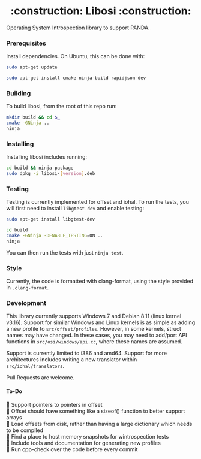 <h1 align="center">:construction: Libosi :construction:</h1>

Operating System Introspection library to support PANDA.

### Prerequisites

Install dependencies. On Ubuntu, this can be done with:

```bash
sudo apt-get update

sudo apt-get install cmake ninja-build rapidjson-dev
```

### Building

To build libosi, from the root of this repo run:

```bash
mkdir build && cd $_
cmake -GNinja ..
ninja
```

### Installing

Installing libosi includes running:

```bash
cd build && ninja package
sudo dpkg -i libosi-[version].deb
```

### Testing

Testing is currently implemented for offset and iohal. To run the tests, you will 
first need to install `libgtest-dev` and enable testing:

```bash
sudo apt-get install libgtest-dev

cd build
cmake -GNinja -DENABLE_TESTING=ON ..
ninja
```

You can then run the tests with just `ninja test`.

### Style

Currently, the code is formatted with clang-format, using the style provided in `.clang-format`.

### Development

This library currently supports Windows 7 and Debian 8.11 (linux kernel v3.16).
Support for similar Windows and Linux kernels is as simple as adding a new profile to `src/offset/profiles`.
However, in some kernels, struct names may have changed. In these cases, you may need to add/port
API functions in `src/osi/windows/api.cc`, where these names are assumed.

Support is currently limited to i386 and amd64. Support for more architectures includes writing
a new translator within `src/iohal/translators`.

Pull Requests are welcome.

#### To-Do

:pushpin: Support pointers to pointers in offset  
:pushpin: Offset should have something like a sizeof() function to better support arrays  
:pushpin: Load offsets from disk, rather than having a large dictionary which needs to be compiled   
:pushpin: Find a place to host memory snapshots for wintrospection tests  
:pushpin: Include tools and documentation for generating new profiles  
:pushpin: Run cpp-check over the code before every commit  
